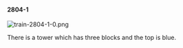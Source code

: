 #### 2804-1
![train-2804-1-0.png](https://github.com/lil-lab/nlvr/raw/master/nlvr/train/images/52/train-2804-1-0.png "train-2804-1-0.png")

There is a tower which has three blocks and the top is blue.